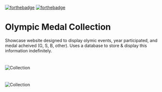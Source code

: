 [![forthebadge](https://forthebadge.com/images/badges/built-with-love.svg)](https://forthebadge.com)
[![forthebadge](https://forthebadge.com/images/badges/designed-in-etch-a-sketch.svg)](https://forthebadge.com)

# Olympic Medal Collection

Showcase website designed to display olymic events, year participated, and medal acheived (G, S, B, other).
Uses a database to store & display this information indefinitely.

#
![Collection](https://i.ibb.co/R9Gr5L4/image.png)
#

![Collection](https://upload.wikimedia.org/wikipedia/commons/5/5c/Olympic_rings_without_rims.svg)

